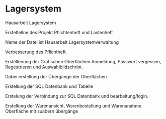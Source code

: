 # Lagersystem
Hausarbeit Lagersystem

Ersteltellne des Projekt Pflichtenheft und Lastenheft

Name der Datei ist Hausarbeit Lagersystemverwaltung

Verbesserung des Pflichtheft

Erstellenung der Grafischen Oberflächen Anmeldung, Passwort vergessen, Regestrieren und Auswahlbildschrim. 

Dabei erstellung der Übergänge der Oberflächen

Erstellung der SQL Datenbank und Tabelle

Erstelung der Verbindung zur SQL Datenbank und bearbeitung/login.

Erstellung der Warenansicht, Warenbestellung und Warenanahme Oberfläche mit suabern übergänge

